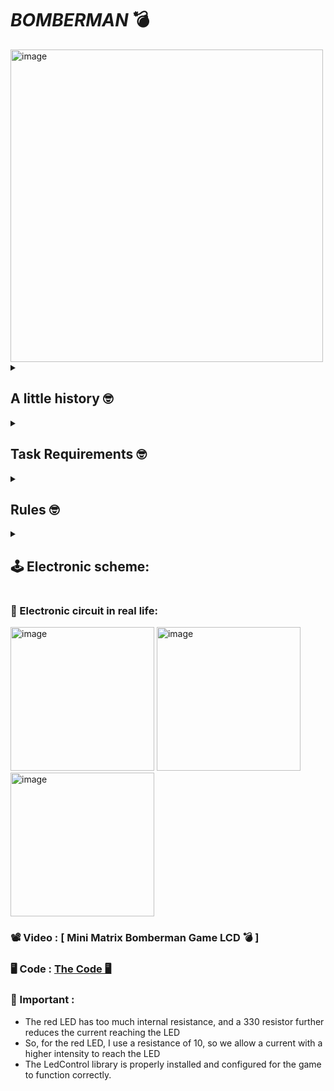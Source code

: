 
# _BOMBERMAN_ 💣
<img width="500" hight="300" alt="image" src="https://github.com/anacimpeanu/ROBOTICS-MATRIX-PROJECT-BOMBERMAN/assets/115561036/da6032fb-f84a-47ed-8ab9-d08c44cfad46">
<details>
  <summary> 
     <h2> A little history 🤓 </h2>
  </summary>
  
          Bomberman games have two main modes: single-player campaigns and multiplayer battles. 
          In single-player, you navigate mazes, defeat enemies, and reach exits. 
          In multiplayer, the goal is to be the last player standing by strategically using bombs.
          The gameplay involves placing bombs strategically to destroy obstacles, enemies, and other players. 
          You can collect power-ups for advantages like bigger explosions or more bombs. 
          If you touch an enemy or get caught in a bomb blast, you lose.
          Apart from the classic maze games, some Bomberman titles include adventures, puzzles, and racing. 
          It's all about smart bomb placement and outlasting opponents.
</details>

<details>
  <summary> 
     <h2> Task Requirements 🤓 </h2>
  </summary>
  
  <details>
  <summary> 
     <h3>Components🤓 </h3>
  </summary>
    
  ### Components 
            • Arduino Uno Board ⌨️
            • Joystick 
            • 8x8 LED Matrix
            • MAX7219
            • Resistors and capacitors as needed
            • Breadboard and connecting wires
            • LED 🚨
            • Buzzer 🔊
            • LCD
  </details>
  <details>
  <summary> 
     <h3>Menu Requirements 🤓 </h3>
  </summary>
    
  Create a menu for your game, emphasis on the game. The player
  should scroll on the LCD with the joystick. The menu should include the 
  following functionality ->
  
  ### MENU 
            🕹️ START GAME
                • If you click on this option, the game will start 
            🕹️ SETTINGS
                • ENTER NAME
                • RESET NAME
                • BRIGHTNESS
                • SOUND
                • RESET HIGHSCORE
                • VIEW MY NAME
            🕹️ ABOUT
                • Shows the creator's name and github.
            🕹️ HOW TO PLAY
                • Shows the navigations rules .   
            🕹️ HIGHSCORE
                • Shows the player's highscore.
  </details>
<details>
<details>
    <summary>INTRO MESSAGE LCD</summary>
    
      🐱 The project lights up, this message will display the message   
         "HI!" on the matrix, and the welcome messages will be played on 
          the LCD:
                                "WELCOME PLAYERS"
                                "ARE YOU READY?"
                                "FOR THIS GAME"
                                "BOMBERMAN"

    
      🤓 After displaying the welcome message on the matrix screen
      a representative picture for the menu will appear.

<img width="300" alt="image" src="https://github.com/anacimpeanu/IntroductionToRobotics-2023-2024-/assets/115561036/0b96c78d-9b7d-4e0e-b5d5-38dcce74c418">
</details>

<details>
    <summary> START GAME </summary>
  
    🐱 A countdown sequence (3, 2, 1) is displayed, signaling the start of the gameplay.
                
<img width="217" alt="image" src="https://github.com/anacimpeanu/IntroductionToRobotics-2023-2024-/assets/115561036/6b946d37-d482-4849-8821-a40eb1a009bf">
<img width="217" alt="image" src="https://github.com/anacimpeanu/IntroductionToRobotics-2023-2024-/assets/115561036/82241178-b397-4908-aa76-6ff6198a3ba3">
<img width="217" alt="image" src="https://github.com/anacimpeanu/IntroductionToRobotics-2023-2024-/assets/115561036/09036ea9-441c-4bed-94a9-2e2aeb32cad9">
</details>
<details>
When we select the settings, a representative image will appear on the matrix.
<img width="300" alt="image" src="https://github.com/anacimpeanu/ROBOTICS-MATRIX-PROJECT-BOMBERMAN/assets/115561036/b82a75d6-1b71-414e-9989-e4225f77bb98">

    <summary> ENTER NAME </summary>
  
    🐱 The USER can set a name of maximum 3 characters, by moving up/down to slide between letters, moving to the right to go to the next character
<img width="300" alt="image" src="https://github.com/anacimpeanu/ROBOTICS-MATRIX-PROJECT-BOMBERMAN/assets/115561036/b55a670f-eb6b-486b-a330-51efc11b39b8">

</details>
<details>
    <summary> RESET </summary>
  
    🐱 The USER can reset the name and can change with another one .
        Super Easy !
</details>
<details>
    <summary> BRIGHTNESS </summary>
  
            • LCD BRIGHTNESS
           The user sets the contrast he wants on the LCD, he will be       
           greeted when he chooses this option of the BRIGHTNESS option 
           of the navigation rule (up or down to increase or decrease the 
           contrast level, respectively), and pressing the left button will 
           take him to SETTINGS
           
           • MATRIX CONTRAST 
           The user sets the contrast he wants on the MATRIX, he will be    
           greeted when he chooses this option of the BRIGHTNESS option 
           of the navigation rule (up or down to increase or decrease the 
           contrast level, respectively), and pressing the left button will 
           take him to SETTINGS.
           
</details>
<details>
    <summary> SOUND </summary>
    
    🐱 The USER can CHOOSE if he want some cool music (ON),
        or nothing (OFF) :(
        
</details>
<details>
    <summary> RESET HIGHSCORE </summary>
    
    🐱 If the user chooses this option, he can reset his best score (who wants to do that?). 
    This option is good for those who play with friends (but still do to face).
        
</details>
<details>
    <summary> VIEW MY NAME </summary>
    
    🐱 The user can also see his name to make sure everything is ok .
        
</details>
<details>
    <summary> About </summary>
    
    🐱 Details about the name of this wonderful creator (me, just                 kidding), github where you can see other things I'm working on, etc.
       On top of that, a cute image appears on the matrix.
       
<img width="300" alt="image" src="https://github.com/anacimpeanu/ROBOTICS-MATRIX-PROJECT-BOMBERMAN/assets/115561036/551b3210-ccbc-4d02-a5ac-84f439cb77f0">

</details>
<details>
    <summary> How TO Play </summary>
    
    🐱 In this section, the navigation rules that the player must consult  will be indicated.
       • In the game, the player moves classically up, down, left, right  and pressing means placing the bomb.
       • In the menu, the user can navigate between options up/down and if he wants to choose an option, 
       he gives a simple click. 
       Returning to the menu options / sub-menu options are done by swiping to the left. 
       Something super easy.
       And naturally, a cute image is displayed here as well :)
       
<img width="300" alt="image" src="https://github.com/anacimpeanu/ROBOTICS-MATRIX-PROJECT-BOMBERMAN/assets/115561036/4046d768-b054-4890-822b-cfb482a7ae81">
</details>
<details>
    <summary> Highscores </summary>
    
    🐱 The user can see his best father-in-law and, on top of that, brag 
       about it to his friends ;)
       
<img width="300" alt="image" src="https://github.com/anacimpeanu/ROBOTICS-MATRIX-PROJECT-BOMBERMAN/assets/115561036/8b770dda-89d4-4b48-934f-ba7ce1880488">

</details>
</details>
</details>

<details>
  <summary> 
     <h2> Rules  🤓 </h2>
  </summary>
  
             🐱 Player Control
                Use the joystick to move the player LED within the matrix.
                The player LED blinks slowly, providing a visual indicator 
                of its position.
                The player can move up, down, left, right without going 
                through walls.
             🐱 Wall Destruction
                Navigate the player to break walls strategically.
                Walls cover 50% - 75% of the matrix initially.
                Breaking walls contributes to the player's score.
                Remember, when generating a new map, the player is 
                strategically positioned in such a way that he can move.                
            🐱 Bomb Placement
                Press the joystick button to place a bomb.
                The bomb blinks rapidly, indicating its presence.
                Bombs eliminate walls in all four directions upon 
               detonation.   
            🐱 Scoring
                Score is calculated based on the time taken to win and the 
                number of walls broken.
                A bonus is awarded for each wall destroyed.              
  
            🐱 Lossing the Game 
              Lives decrease when the player is within the radius of the 
              bomb at a distance of 1.
              Thus, the lives will decrease, and at the moment of 0 lives, 
              the game ends and you will be accompanied by sad music.
              
            🔔 Winning the Game
                The game is won when all walls are eliminated. 
                A winning animation, accompanied by a festive jingle, is 
                displayed on the matrix. The total score, 
                including bonuses, is presented in LCD.
                
            ♻️ Resetting the Game
                After the reset, you can change it again in the menu, it's your decisions. 
                Name and best score, settings will be saved        
            🔔 During the Game
                On the screen you will know how many lives you will have 
                and the time is counted in real time. At the same time, 
                your name also appears.

</details>

<details>
  <summary>
  <h2>🕹 Electronic scheme: </h2>
  </summary>

## Matrix 
<img width="400" hight="500" alt="image" src="https://github.com/anacimpeanu/IntroductionToRobotics-2023-2024-/assets/115561036/95e1beea-e6bb-4dc6-af20-dd0617830be4">

My matrix is ​​of type AS. I used this table to make the correct connections
- Laboratory source
<img width="400" alt="image" src="https://github.com/anacimpeanu/IntroductionToRobotics-2023-2024-/assets/115561036/8fc92705-f607-47a6-b0ee-b2798439c8e2">
<img width="400" alt="image" src="https://github.com/anacimpeanu/IntroductionToRobotics-2023-2024-/assets/115561036/050bc037-00db-4902-9b37-8958375c7ca7">

</details>

### 📸 Electronic circuit in real life:
<img width="230" alt="image" src="https://github.com/anacimpeanu/ROBOTICS-MATRIX-PROJECT-BOMBERMAN/assets/115561036/96dcaee7-907a-40fc-9bcc-197595125db4">
<img width="230" alt="image" src="https://github.com/anacimpeanu/ROBOTICS-MATRIX-PROJECT-BOMBERMAN/assets/115561036/fb9c28b3-5fe1-4b37-b904-a30e47aa83c4">
<img width="230" alt="image" src="https://github.com/anacimpeanu/ROBOTICS-MATRIX-PROJECT-BOMBERMAN/assets/115561036/1c50904d-1fce-4b5b-85ba-59777edbee8d">

### 📽 Video : [ Mini Matrix Bomberman Game LCD 💣 ]
### 🖥 Code : [ The Code 🖥 ](https://github.com/anacimpeanu/ROBOTICS-MATRIX-PROJECT-BOMBERMAN/blob/main/BOMBERMAN_MINI_GAME.ino)
### 🔌 Important : 
- The red LED has too much internal resistance, and a 330 resistor further reduces the current reaching the LED
- So, for the red LED, I use a resistance of 10, so we allow a current with a higher intensity to reach the LED
- The LedControl library is properly installed and configured for the game to function correctly.
